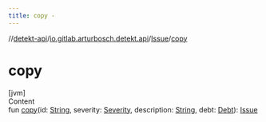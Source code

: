 ```yaml
---
title: copy -
---
```

//[detekt-api](../../index.md)/[io.gitlab.arturbosch.detekt.api](../index.md)/[Issue](index.md)/[copy](copy.md)



# copy  
[jvm]  
Content  
fun [copy](copy.md)(id: [String](https://kotlinlang.org/api/latest/jvm/stdlib/kotlin/-string/index.html), severity: [Severity](../-severity/index.md), description: [String](https://kotlinlang.org/api/latest/jvm/stdlib/kotlin/-string/index.html), debt: [Debt](../-debt/index.md)): [Issue](index.md)  



